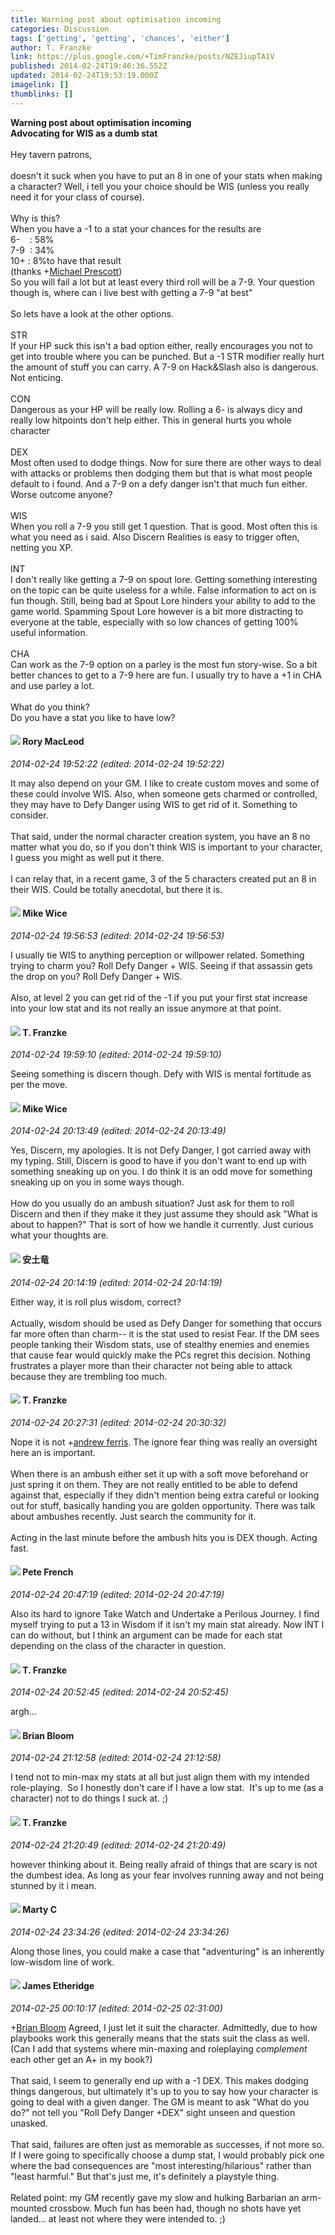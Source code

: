 ```yaml
---
title: Warning post about optimisation incoming
categories: Discussion
tags: ['getting', 'getting', 'chances', 'either']
author: T. Franzke
link: https://plus.google.com/+TimFranzke/posts/NZEJiupTA1V
published: 2014-02-24T19:46:36.552Z
updated: 2014-02-24T19:53:19.000Z
imagelink: []
thumblinks: []
---
```


<b>Warning post about optimisation incoming</b><br /><b>Advocating for WIS as a dumb stat</b> <br /><br />Hey tavern patrons, <br /><br />doesn&#39;t it suck when you have to put an 8 in one of your stats when making a character? Well, i tell you your choice should be WIS (unless you really need it for your class of course). <br /><br />Why is this? <br />When you have a -1 to a stat your chances for the results are <br />6-    : 58%<br />7-9  : 34%<br />10+ : 8%to have that result <br />(thanks <span class="proflinkWrapper"><span class="proflinkPrefix">+</span><a class="proflink" href="https://plus.google.com/101025241405784788544" oid="101025241405784788544">Michael Prescott</a></span>)<br />So you will fail a lot but at least every third roll will be a 7-9. Your question though is, where can i live best with getting a 7-9 &quot;at best&quot;  <br /><br />So lets have a look at the other options.<br /><br />STR<br />If your HP suck this isn&#39;t a bad option either, really encourages you not to get into trouble where you can be punched. But a -1 STR modifier really hurt the amount of stuff you can carry. A 7-9 on Hack&amp;Slash also is dangerous. Not enticing.  <br /><br />CON<br />Dangerous as your HP will be really low. Rolling a 6- is always dicy and really low hitpoints don&#39;t help either. This in general hurts you whole character <br /><br />DEX<br />Most often used to dodge things. Now for sure there are other ways to deal with attacks or problems then dodging them but that is what most people default to i found. And a 7-9 on a defy danger isn&#39;t that much fun either. Worse outcome anyone?<br /><br />WIS <br />When you roll a 7-9 you still get 1 question. That is good. Most often this is what you need as i said. Also Discern Realities is easy to trigger often, netting you XP. <br /><br />INT<br />I don&#39;t really like getting a 7-9 on spout lore. Getting something interesting on the topic can be quite useless for a while. False information to act on is fun though. Still, being bad at Spout Lore hinders your ability to add to the game world. Spamming Spout Lore however is a bit more distracting to everyone at the table, especially with so low chances of getting 100% useful information. <br /><br />CHA <br />Can work as the 7-9 option on a parley is the most fun story-wise. So a bit better chances to get to a 7-9 here are fun. I usually try to have a +1 in CHA and use parley a lot. <br /><br />What do you think? <br />Do you have a stat you like to have low? 
<div id='comment z12kfndw2pa1hzvw004chrfb3r3xupugn5o'>
  <h4><img src='{{site.baseurl}}//images/avatars/105475894157985048710_photo.jpg'> Rory MacLeod</h4>
      <p><cite>2014-02-24 19:52:22 (edited: 2014-02-24 19:52:22)</cite></p>
        <p>It may also depend on your GM. I like to create custom moves and some of these could involve WIS. Also, when someone gets charmed or controlled, they may have to Defy Danger using WIS to get rid of it. Something to consider.<br /><br />That said, under the normal character creation system, you have an 8 no matter what you do, so if you don&#39;t think WIS is important to your character, I guess you might as well put it there.<br /><br />I can relay that, in a recent game, 3 of the 5 characters created put an 8 in their WIS. Could be totally anecdotal, but there it is.</p>
</div>
        

<div id='comment z12kfndw2pa1hzvw004chrfb3r3xupugn5o'>
  <h4><img src='{{site.baseurl}}//images/avatars/110641367856269006029_photo.jpg'> Mike Wice</h4>
      <p><cite>2014-02-24 19:56:53 (edited: 2014-02-24 19:56:53)</cite></p>
        <p>I usually tie WIS to anything perception or willpower related. Something trying to charm you? Roll Defy Danger + WIS. Seeing if that assassin gets the drop on you? Roll Defy Danger + WIS.<br /><br />Also, at level 2 you can get rid of the -1 if you put your first stat increase into your low stat and its not really an issue anymore at that point. </p>
</div>
        

<div id='comment z12kfndw2pa1hzvw004chrfb3r3xupugn5o'>
  <h4><img src='{{site.baseurl}}//images/avatars/110330901807759406775_photo.jpg'> T. Franzke</h4>
      <p><cite>2014-02-24 19:59:10 (edited: 2014-02-24 19:59:10)</cite></p>
        <p>Seeing something is discern though. Defy with WIS is mental fortitude as per the move.</p>
</div>
        

<div id='comment z12kfndw2pa1hzvw004chrfb3r3xupugn5o'>
  <h4><img src='{{site.baseurl}}//images/avatars/110641367856269006029_photo.jpg'> Mike Wice</h4>
      <p><cite>2014-02-24 20:13:49 (edited: 2014-02-24 20:13:49)</cite></p>
        <p>Yes, Discern, my apologies. It is not Defy Danger, I got carried away with my typing. Still, Discern is good to have if you don&#39;t want to end up with something sneaking up on you. I do think it is an odd move for something sneaking up on you in some ways though. <br /><br />How do you usually do an ambush situation? Just ask for them to roll Discern and then if they make it they just assume they should ask &quot;What is about to happen?&quot; That is sort of how we handle it currently. Just curious what your thoughts are.</p>
</div>
        

<div id='comment z12kfndw2pa1hzvw004chrfb3r3xupugn5o'>
  <h4><img src='{{site.baseurl}}//images/avatars/108052689315378439184_photo.jpg'> 安土竜</h4>
      <p><cite>2014-02-24 20:14:19 (edited: 2014-02-24 20:14:19)</cite></p>
        <p>Either way, it is roll plus wisdom, correct?<br /><br />Actually, wisdom should be used as Defy Danger for something that occurs far more often than charm-- it is the stat used to resist Fear. If the DM sees people tanking their Wisdom stats, use of stealthy enemies and enemies that cause fear would quickly make the PCs regret this decision. Nothing frustrates a player more than their character not being able to attack because they are trembling too much.</p>
</div>
        

<div id='comment z12kfndw2pa1hzvw004chrfb3r3xupugn5o'>
  <h4><img src='{{site.baseurl}}//images/avatars/110330901807759406775_photo.jpg'> T. Franzke</h4>
      <p><cite>2014-02-24 20:27:31 (edited: 2014-02-24 20:30:32)</cite></p>
        <p>Nope it is not <span class="proflinkWrapper"><span class="proflinkPrefix">+</span><a class="proflink" href="https://plus.google.com/108052689315378439184" oid="108052689315378439184">andrew ferris</a></span>. The ignore fear thing was really an oversight here an is important. <br /><br />When there is an ambush either set it up with a soft move beforehand or just spring it on them. They are not really entitled to be able to defend against that, especially if they didn&#39;t mention being extra careful or looking out for stuff, basically handing you are golden opportunity. There was talk about ambushes recently. Just search the community for it. <br /><br />Acting in the last minute before the ambush hits you is DEX though. Acting fast.</p>
</div>
        

<div id='comment z12kfndw2pa1hzvw004chrfb3r3xupugn5o'>
  <h4><img src='{{site.baseurl}}//images/avatars/102405164977052627173_photo.jpg'> Pete French</h4>
      <p><cite>2014-02-24 20:47:19 (edited: 2014-02-24 20:47:19)</cite></p>
        <p>Also its hard to ignore Take Watch and Undertake a Perilous Journey. I find myself trying to put a 13 in Wisdom if it isn&#39;t my main stat already. Now INT I can do without, but I think an argument can be made for each stat depending on the class of the character in question.</p>
</div>
        

<div id='comment z12kfndw2pa1hzvw004chrfb3r3xupugn5o'>
  <h4><img src='{{site.baseurl}}//images/avatars/110330901807759406775_photo.jpg'> T. Franzke</h4>
      <p><cite>2014-02-24 20:52:45 (edited: 2014-02-24 20:52:45)</cite></p>
        <p>argh... </p>
</div>
        

<div id='comment z12kfndw2pa1hzvw004chrfb3r3xupugn5o'>
  <h4><img src='{{site.baseurl}}//images/avatars/118039433229516050574_photo.jpg'> Brian Bloom</h4>
      <p><cite>2014-02-24 21:12:58 (edited: 2014-02-24 21:12:58)</cite></p>
        <p>I tend not to min-max my stats at all but just align them with my intended role-playing.  So I honestly don&#39;t care if I have a low stat.  It&#39;s up to me (as a character) not to do things I suck at. ;)</p>
</div>
        

<div id='comment z12kfndw2pa1hzvw004chrfb3r3xupugn5o'>
  <h4><img src='{{site.baseurl}}//images/avatars/110330901807759406775_photo.jpg'> T. Franzke</h4>
      <p><cite>2014-02-24 21:20:49 (edited: 2014-02-24 21:20:49)</cite></p>
        <p>however thinking about it. Being really afraid of things that are scary is not the dumbest idea. As long as your fear involves running away and not being stunned by it i mean. </p>
</div>
        

<div id='comment z12kfndw2pa1hzvw004chrfb3r3xupugn5o'>
  <h4><img src='{{site.baseurl}}//images/avatars/104608261225394844741_photo.jpg'> Marty C</h4>
      <p><cite>2014-02-24 23:34:26 (edited: 2014-02-24 23:34:26)</cite></p>
        <p>Along those lines, you could make a case that &quot;adventuring&quot; is an inherently low-wisdom line of work.</p>
</div>
        

<div id='comment z12kfndw2pa1hzvw004chrfb3r3xupugn5o'>
  <h4><img src='{{site.baseurl}}//images/avatars/117175341165637840811_photo.jpg'> James Etheridge</h4>
      <p><cite>2014-02-25 00:10:17 (edited: 2014-02-25 02:31:00)</cite></p>
        <p><span class="proflinkWrapper"><span class="proflinkPrefix">+</span><a class="proflink" href="https://plus.google.com/118039433229516050574" oid="118039433229516050574">Brian Bloom</a></span> Agreed, I just let it suit the character. Admittedly, due to how playbooks work this generally means that the stats suit the class as well. (Can I add that systems where min-maxing and roleplaying <i>complement</i> each other get an A+ in my book?)<br /><br />That said, I seem to generally end up with a -1 DEX. This makes dodging things dangerous, but ultimately it&#39;s up to you to say how your character is going to deal with a given danger. The GM is meant to ask &quot;What do you do?&quot; not tell you &quot;Roll Defy Danger +DEX&quot; sight unseen and question unasked.<br /><br />That said, failures are often just as memorable as successes, if not more so. If I were going to specifically choose a dump stat, I would probably pick one where the bad consequences are &quot;most interesting/hilarious&quot; rather than &quot;least harmful.&quot; But that&#39;s just me, it&#39;s definitely a playstyle thing.<br /><br />Related point: my GM recently gave my slow and hulking Barbarian an arm-mounted crossbow. Much fun has been had, though no shots have yet landed... at least not where they were intended to. ;)</p>
</div>
        